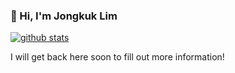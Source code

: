 ### 👋 Hi, I'm Jongkuk Lim


[![github stats](https://github-readme-stats.vercel.app/api?username=jeikeilim&count_private=true&show_icons=true&theme=nord)](https://github.com/anuraghazra/github-readme-stats)

I will get back here soon to fill out more information!


<!--
**JeiKeiLim/jeikeilim** is a ✨ _special_ ✨ repository because its `README.md` (this file) appears on your GitHub profile.

Here are some ideas to get you started:

- 🔭 I’m currently working on ...
- 🌱 I’m currently learning ...
- 👯 I’m looking to collaborate on ...
- 🤔 I’m looking for help with ...
- 💬 Ask me about ...
- 📫 How to reach me: ...
- 😄 Pronouns: ...
- ⚡ Fun fact: ...
-->
